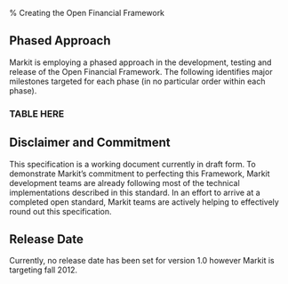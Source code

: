 % Creating the Open Financial Framework

## Phased Approach

Markit is employing a phased approach in the development, testing and release of the Open Financial Framework. The following identifies major milestones targeted for each phase (in no particular order within each phase).

### TABLE HERE

## Disclaimer and Commitment

This specification is a working document currently in draft form. To demonstrate Markit’s commitment to perfecting this Framework, Markit development teams are already following most of the technical implementations described in this standard. In an effort to arrive at a completed open standard, Markit teams are actively helping to effectively round out this specification.

## Release Date

Currently, no release date has been set for version 1.0 however Markit is targeting fall 2012.
